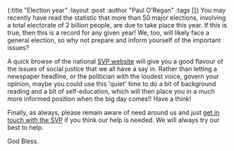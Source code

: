 {:title "Election year"
 :layout :post
 :author "Paul O'Regan"
 :tags []}
You may recently have read the statistic that more than 50 major elections, involving a total electorate of 2 billion people, are due to take place this year. If this is true, then this is a record for any given year! We, too, will likely face a general election, so why not prepare and inform yourself of the important issues?

A quick browse of the national [SVP website](https://svp.org.uk/) will give you a good flavour of the issues of social justice that we all have a say in. Rather than letting a newspaper headline, or the politician with the loudest voice, govern your opinion, maybe you could use this 'quiet' time to do a bit of background reading and a bit of self-education, which will then place you in a much more informed position when the big day comes!! Have a think!

Finally, as always, please remain aware of need around us and just [get in touch with the SVP](../../pages-output/contact/) if you think our help is needed. We will always try our best to help.

God Bless.
